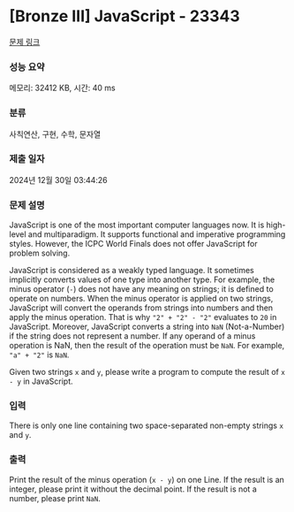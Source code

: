 # [Bronze III] JavaScript - 23343 

[문제 링크](https://www.acmicpc.net/problem/23343) 

### 성능 요약

메모리: 32412 KB, 시간: 40 ms

### 분류

사칙연산, 구현, 수학, 문자열

### 제출 일자

2024년 12월 30일 03:44:26

### 문제 설명

<p>JavaScript is one of the most important computer languages now. It is high-level and multiparadigm. It supports functional and imperative programming styles. However, the ICPC World Finals does not offer JavaScript for problem solving.</p>

<p>JavaScript is considered as a weakly typed language. It sometimes implicitly converts values of one type into another type. For example, the minus operator (<code>-</code>) does not have any meaning on strings; it is defined to operate on numbers. When the minus operator is applied on two strings, JavaScript will convert the operands from strings into numbers and then apply the minus operation. That is why <code>"2" + "2" - "2"</code> evaluates to <code>20</code> in JavaScript. Moreover, JavaScript converts a string into <code>NaN</code> (Not-a-Number) if the string does not represent a number. If any operand of a minus operation is NaN, then the result of the operation must be <code>NaN</code>. For example, <code>"a" + "2"</code> is <code>NaN</code>.</p>

<p>Given two strings <code>x</code> and <code>y</code>, please write a program to compute the result of <code>x - y</code> in JavaScript.</p>

### 입력 

 <p>There is only one line containing two space-separated non-empty strings <code>x</code> and <code>y</code>.</p>

### 출력 

 <p>Print the result of the minus operation (<code>x - y</code>) on one Line. If the result is an integer, please print it without the decimal point. If the result is not a number, please print <code>NaN</code>.</p>

